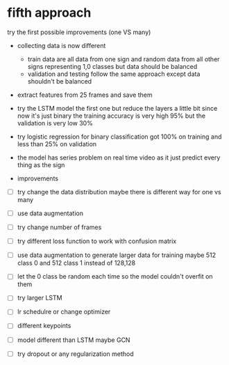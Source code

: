 # fifth approach


try the first possible improvements (one VS many)

- collecting data is now different
    - train data are all data from one sign and random data from all other signs representing 1,0 classes but data should be balanced
    - validation and testing follow the same approach except data shouldn't be balanced
- extract features from 25 frames and save them  
- try the LSTM model the first one but reduce the layers a little bit since now it's just binary
 the training accuracy is very high 95% but the validation is very low 30%
- try logistic regression for binary classification got 100% on training and less than 25% on validation
- the model has series problem on real time video as it just predict every thing as the sign 



- improvements
- [ ] try change the data distribution maybe there is different way for one vs many
- [ ] use data augmentation
- [ ] try change number of frames
- [ ] try different loss function to work with confusion matrix
- [ ] use data augmentation to generate larger data for training maybe 512 class 0 and 512 class 1 instead of 128,128
- [ ] let the 0 class be random each time so the model couldn't overfit on them
- [ ] try larger LSTM
- [ ] lr schedulre or change optimizer
- [ ] different keypoints 
- [ ] model different than LSTM maybe GCN 
- [ ] try dropout or any regularization method

